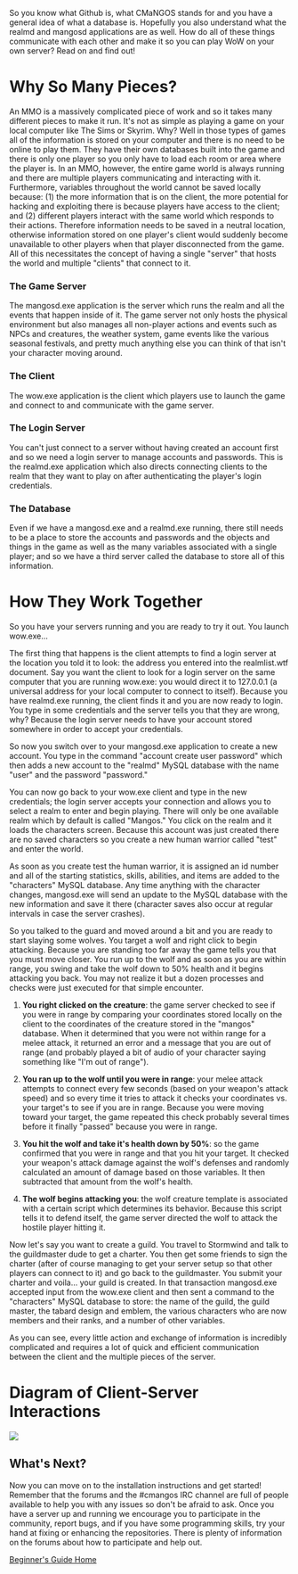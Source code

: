 So you know what Github is, what CMaNGOS stands for and you have a general idea of what a database is. Hopefully you also understand what the realmd and mangosd applications are as well. How do all of these things communicate with each other and make it so you can play WoW on your own server? Read on and find out!

# Why So Many Pieces?
An MMO is a massively complicated piece of work and so it takes many different pieces to make it run. It's not as simple as playing a game on your local computer like The Sims or Skyrim. Why? Well in those types of games all of the information is stored on your computer and there is no need to be online to play them. They have their own databases built into the game and there is only one player so you only have to load each room or area where the player is. In an MMO, however, the entire game world is always running and there are multiple players communicating and interacting with it. Furthermore, variables throughout the world cannot be saved locally because: (1) the more information that is on the client, the more potential for hacking and exploiting there is because players have access to the client; and (2) different players interact with the same world which responds to their actions. Therefore information needs to be saved in a neutral location, otherwise information stored on one player's client would suddenly become unavailable to other players when that player disconnected from the game. All of this necessitates the concept of having a single "server" that hosts the world and multiple "clients" that connect to it.

### The Game Server

The mangosd.exe application is the server which runs the realm and all the events that happen inside of it. The game server not only hosts the physical environment but also manages all non-player actions and events such as NPCs and creatures, the weather system, game events like the various seasonal festivals, and pretty much anything else you can think of that isn't your character moving around.

### The Client

The wow.exe application is the client which players use to launch the game and connect to and communicate with the game server.

### The Login Server

You can't just connect to a server without having created an account first and so we need a login server to manage accounts and passwords. This is the realmd.exe application which also directs connecting clients to the realm that they want to play on after authenticating the player's login credentials.

### The Database

Even if we have a mangosd.exe and a realmd.exe running, there still needs to be a place to store the accounts and passwords and the objects and things in the game as well as the many variables associated with a single player; and so we have a third server called the database to store all of this information.


# How They Work Together

So you have your servers running and you are ready to try it out. You launch wow.exe...

The first thing that happens is the client attempts to find a login server at the location you told it to look: the address you entered into the realmlist.wtf document. Say you want the client to look for a login server on the same computer that you are running wow.exe: you would direct it to 127.0.0.1 (a universal address for your local computer to connect to itself). Because you have realmd.exe running, the client finds it and you are now ready to login. You type in some credentials and the server tells you that they are wrong, why? Because the login server needs to have your account stored somewhere in order to accept your credentials.

So now you switch over to your mangosd.exe application to create a new account. You type in the command "account create user password" which then adds a new account to the "realmd" MySQL database with the name "user" and the password "password."

You can now go back to your wow.exe client and type in the new credentials; the login server accepts your connection and allows you to select a realm to enter and begin playing. There will only be one available realm which by default is called "Mangos." You click on the realm and it loads the characters screen. Because this account was just created there are no saved characters so you create a new human warrior called "test" and enter the world.

As soon as you create test the human warrior, it is assigned an id number and all of the starting statistics, skills, abilities, and items are added to the "characters" MySQL database. Any time anything with the character changes, mangosd.exe will send an update to the MySQL database with the new information and save it there (character saves also occur at regular intervals in case the server crashes).

So you talked to the guard and moved around a bit and you are ready to start slaying some wolves. You target a wolf and right click to begin attacking. Because you are standing too far away the game tells you that you must move closer. You run up to the wolf and as soon as you are within range, you swing and take the wolf down to 50% health and it begins attacking you back. You may not realize it but a dozen processes and checks were just executed for that simple encounter.

1. **You right clicked on the creature**: the game server checked to see if you were in range by comparing your coordinates stored locally on the client to the coordinates of the creature stored in the "mangos" database. When it determined that you were not within range for a melee attack, it returned an error and a message that you are out of range (and probably played a bit of audio of your character saying something like "I'm out of range").

2. **You ran up to the wolf until you were in range**: your melee attack attempts to connect every few seconds (based on your weapon's attack speed) and so every time it tries to attack it checks your coordinates vs. your target's to see if you are in range. Because you were moving toward your target, the game repeated this check probably several times before it finally "passed" because you were in range.

3. **You hit the wolf and take it's health down by 50%**: so the game confirmed that you were in range and that you hit your target. It checked your weapon's attack damage against the wolf's defenses and randomly calculated an amount of damage based on those variables. It then subtracted that amount from the wolf's health.

4. **The wolf begins attacking you**: the wolf creature template is associated with a certain script which determines its behavior. Because this script tells it to defend itself, the game server directed the wolf to attack the hostile player hitting it.

Now let's say you want to create a guild. You travel to Stormwind and talk to the guildmaster dude to get a charter. You then get some friends to sign the charter (after of course managing to get your server setup so that other players can connect to it) and go back to the guildmaster. You submit your charter and voila... your guild is created. In that transaction mangosd.exe accepted input from the wow.exe client and then sent a command to the "characters" MySQL database to store: the name of the guild, the guild master, the tabard design and emblem, the various characters who are now members and their ranks, and a number of other variables.

As you can see, every little action and exchange of information is incredibly complicated and requires a lot of quick and efficient communication between the client and the multiple pieces of the server.

# Diagram of Client-Server Interactions
![](http://i.imgur.com/gYCNnGS.png)

## What's Next?
Now you can move on to the installation instructions and get started! Remember that the forums and the #cmangos IRC channel are full of people available to help you with any issues so don't be afraid to ask. Once you have a server up and running we encourage you to participate in the community, report bugs, and if you have some programming skills, try your hand at fixing or enhancing the repositories. There is plenty of information on the forums about how to participate and help out.

[Beginner's Guide Home](Beginners-Guide-Home)
